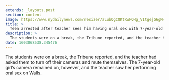 ```yaml
--- 
extends: _layouts.post 
section: content 
image: https://www.nydailynews.com/resizer/aLubQgCQKtRwFQHg_VItgejG6gM=/1200x0/top/cloudfront-us-east-1.images.arcpublishing.com/tronc/WRSG2KRMWNCJVOHWCWPGKSOCUU.jpg 
title: > 
  Teen arrested after teacher sees him having oral sex with 7-year-old girl during break in online class 
description: > 
  The students were on a break, the Tribune reported, and the teacher had asked them to turn off their cameras and mute themselves.The 7-year-old girl’s camera remained on, however, and the teacher saw her performing oral sex on Walls. 
date: 1603068538.345476 
--- 
```

The students were on a break, the Tribune reported, and the teacher had asked them to turn off their cameras and mute themselves. The 7-year-old girl’s camera remained on, however, and the teacher saw her performing oral sex on Walls.
